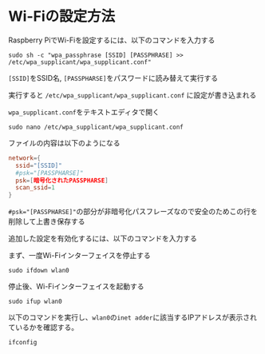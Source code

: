 # Wi-Fiの設定方法

Raspberry PiでWi-Fiを設定するには、以下のコマンドを入力する

```
sudo sh -c "wpa_passphrase [SSID] [PASSPHRASE] >> /etc/wpa_supplicant/wpa_supplicant.conf"
```

`[SSID]`をSSID名, `[PASSPHARSE]`をパスワードに読み替えて実行する

実行すると `/etc/wpa_supplicant/wpa_supplicant.conf` に設定が書き込まれる

`wpa_supplicant.conf`をテキストエディタで開く

```
sudo nano /etc/wpa_supplicant/wpa_supplicant.conf 
```

ファイルの内容は以下のようになる

```wpa_supplicant.conf
network={
  ssid="[SSID]"
  #psk="[PASSPHARSE]"
  psk=[暗号化されたPASSPHARSE]
  scan_ssid=1
}
```

`#psk="[PASSPHARSE]"`の部分が非暗号化パスフレーズなので安全のためこの行を削除して上書き保存する

追加した設定を有効化するには、以下のコマンドを入力する

まず、一度Wi-Fiインターフェイスを停止する

```
sudo ifdown wlan0
```

停止後、Wi-Fiインターフェイスを起動する

```
sudo ifup wlan0
```

以下のコマンドを実行し、`wlan0`の`inet adder`に該当するIPアドレスが表示されているかを確認する。

```
ifconfig
```